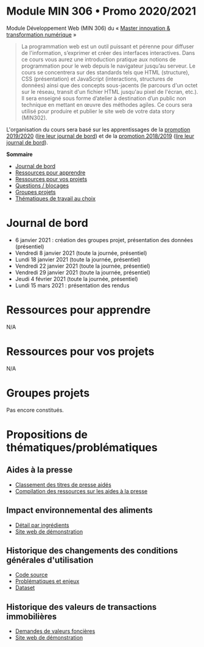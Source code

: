 # Module MIN 306 • Promo 2020/2021

Module Développement Web (MIN 306) du « [Master innovation &amp; transformation numérique](https://www.sciencespo.fr/ecole-management-innovation/fr/formations/innovation-transformation-numerique.html) »

> La programmation web est un outil puissant et pérenne pour diffuser de l'information, s’exprimer et créer des interfaces interactives.
> Dans ce cours vous aurez une introduction pratique aux notions de programmation pour le web depuis le navigateur jusqu’au serveur.
> Le cours se concentrera sur des standards tels que HTML (structure), CSS (présentation) et JavaScript (interactions, structures de données) ainsi que des concepts sous-jacents (le parcours d'un octet sur le réseau, transit d'un fichier HTML jusqu'au pixel de l'écran, etc.).
> Il sera enseigné sous forme d’atelier à destination d’un public non technique en mettant en œuvre des méthodes agiles.
> Ce cours sera utilisé pour produire et publier le site web de votre data story (MIN302).

L'organisation du cours sera basé sur les apprentissages de la [promotion 2019/2020](https://github.com/oncletom/m2-min-2019) ([lire leur journal de bord](https://github.com/oncletom/m2-min-2019/blob/master/JOURNAL.md)) et de la [promotion 2018/2019](https://github.com/oncletom/m2-min-2018) ([lire leur journal de bord](https://github.com/oncletom/m2-min-2018/blob/master/JOURNAL.md#jeudi-29-novembre)).

**Sommaire**

   * [Journal de bord](#journal-de-bord)
   * [Ressources pour apprendre](#ressources-pour-apprendre)
   * [Ressources pour vos projets](#ressources-pour-vos-projets)
   * [Questions / blocages](#questions--blocages)
   * [Groupes projets](#groupes-projets)
   * [Thématiques de travail au choix](#thématiques-de-travail-au-choix)

# Journal de bord

- 6 janvier 2021 : création des groupes projet, présentation des données (présentiel)
- Vendredi 8 janvier 2021 (toute la journée, présentiel)
- Lundi 18 janvier 2021 (toute la journée, présentiel)
- Vendredi 22 janvier 2021 (toute la journée, présentiel)
- Vendredi 29 janvier 2021 (toute la journée, présentiel)
- Jeudi 4 février 2021 (toute la journée, présentiel)
- Lundi 15 mars 2021 : présentation des rendus

# Ressources pour apprendre

N/A

# Ressources pour vos projets

N/A

# Groupes projets

Pas encore constitués.

# Propositions de thématiques/problématiques

## Aides à la presse

- [Classement des titres de presse aidés ](https://www.data.gouv.fr/en/datasets/aides-a-la-presse-classement-des-titres-de-presse-aides/)
- [Compilation des ressources sur les aides à la presse](https://www.data.gouv.fr/en/datasets/aides-a-la-presse-1/)

## Impact environnemental des aliments

- [Détail par ingrédients](https://data.ademe.fr/datasets/agribalyse-detail-ingredient)
- [Site web de démonstration](http://app.agribalyse.fr)

## Historique des changements des conditions générales d'utilisation

- [Code source](https://github.com/ambanum/CGUs/)
- [Problématiques et enjeux](https://github.com/ambanum/CGUs/wiki/CGUs---Potential-Data-Use-Cases)
- [Dataset](https://github.com/ambanum/CGUs-versions/releases)

## Historique des valeurs de transactions immobilières

- [Demandes de valeurs foncières](https://www.data.gouv.fr/fr/datasets/demandes-de-valeurs-foncieres/)
- [Site web de démonstration](https://app.dvf.etalab.gouv.fr/)
